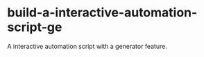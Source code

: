 # build-a-interactive-automation-script-ge
A interactive automation script with a generator feature.
